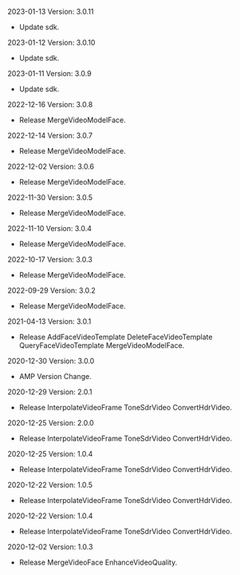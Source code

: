 2023-01-13 Version: 3.0.11
- Update sdk.

2023-01-12 Version: 3.0.10
- Update sdk.

2023-01-11 Version: 3.0.9
- Update sdk.

2022-12-16 Version: 3.0.8
- Release MergeVideoModelFace.

2022-12-14 Version: 3.0.7
- Release MergeVideoModelFace.

2022-12-02 Version: 3.0.6
- Release MergeVideoModelFace.

2022-11-30 Version: 3.0.5
- Release MergeVideoModelFace.

2022-11-10 Version: 3.0.4
- Release MergeVideoModelFace.

2022-10-17 Version: 3.0.3
- Release MergeVideoModelFace.

2022-09-29 Version: 3.0.2
- Release MergeVideoModelFace.

2021-04-13 Version: 3.0.1
- Release AddFaceVideoTemplate DeleteFaceVideoTemplate QueryFaceVideoTemplate MergeVideoModelFace.

2020-12-30 Version: 3.0.0
- AMP Version Change.

2020-12-29 Version: 2.0.1
- Release InterpolateVideoFrame ToneSdrVideo ConvertHdrVideo.

2020-12-25 Version: 2.0.0
- Release InterpolateVideoFrame ToneSdrVideo ConvertHdrVideo.

2020-12-25 Version: 1.0.4
- Release InterpolateVideoFrame ToneSdrVideo ConvertHdrVideo.

2020-12-22 Version: 1.0.5
- Release InterpolateVideoFrame ToneSdrVideo ConvertHdrVideo.

2020-12-22 Version: 1.0.4
- Release InterpolateVideoFrame ToneSdrVideo ConvertHdrVideo.

2020-12-02 Version: 1.0.3
- Release MergeVideoFace EnhanceVideoQuality.

